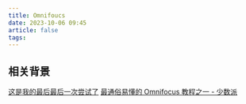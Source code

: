 ```yaml
---
title: Omnifoucs
date: 2023-10-06 09:45
article: false
tags:
---
```

## 相关背景
[这是我的最后最后一次尝试了](../../06%20Hobby/04project%20Q/这是我的最后最后一次尝试了)
[最通俗易懂的 Omnifocus 教程之一 - 少数派](https://sspai.com/post/76671)
